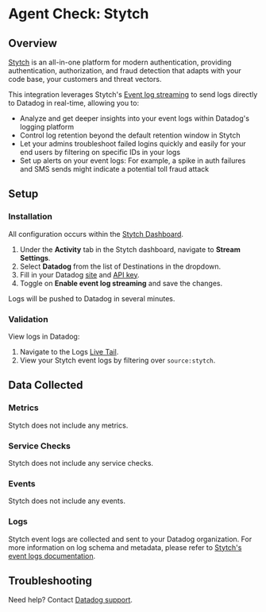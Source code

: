 # Agent Check: Stytch

## Overview

[Stytch][1] is an all-in-one platform for modern authentication, providing authentication, authorization, and fraud detection that adapts with your code base, your customers and threat vectors.  

This integration leverages Stytch's [Event log streaming][2] to send logs directly to Datadog in real-time, allowing you to:
* Analyze and get deeper insights into your event logs within Datadog's logging platform
* Control log retention beyond the default retention window in Stytch
* Let your admins troubleshoot failed logins quickly and easily for your end users by filtering on specific IDs in your logs
* Set up alerts on your event logs: For example, a spike in auth failures and SMS sends might indicate a potential toll fraud attack

## Setup

### Installation

All configuration occurs within the [Stytch Dashboard][3].

1. Under the **Activity** tab in the Stytch dashboard, navigate to **Stream Settings**.
2. Select **Datadog** from the list of Destinations in the dropdown.
3. Fill in your Datadog [site][4] and [API key][5].
4. Toggle on **Enable event log streaming** and save the changes.

Logs will be pushed to Datadog in several minutes.

### Validation

View logs in Datadog:

1. Navigate to the Logs [Live Tail][6].
2. View your Stytch event logs by filtering over `source:stytch`.

## Data Collected

### Metrics

Stytch does not include any metrics.

### Service Checks

Stytch does not include any service checks.

### Events

Stytch does not include any events.

### Logs

Stytch event logs are collected and sent to your Datadog organization. For more information on log schema and metadata, please refer to [Stytch's event logs documentation][7].

## Troubleshooting

Need help? Contact [Datadog support][8].

[1]: https://stytch.com
[2]: https://stytch.com/docs/workspace-management/event-log-streaming
[3]: https://stytch.com/dashboard
[4]: https://docs.datadoghq.com/getting_started/site/
[5]: https://docs.datadoghq.com/account_management/api-app-keys/#api-keys
[6]: https://docs.datadoghq.com/logs/explorer/live_tail/
[7]: https://stytch.com/docs/workspace-management/event-logs
[8]: https://docs.datadoghq.com/help/


